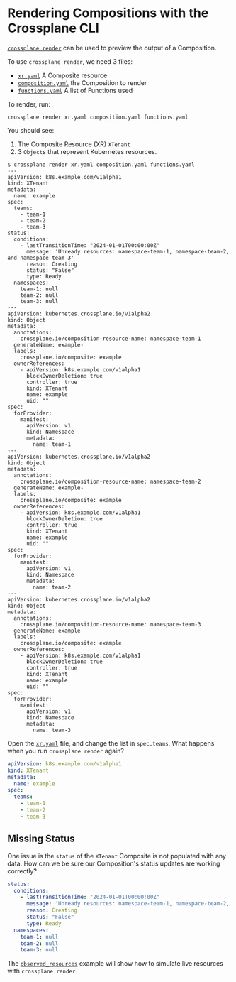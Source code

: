 # Rendering Compositions with the Crossplane CLI

[`crossplane render`](https://docs.crossplane.io/latest/cli/command-reference/#render)
can be used to preview the output of a Composition.

To use `crossplane render`, we need 3 files:

- [`xr.yaml`](xr.yaml) A Composite resource
- [`composition.yaml`](composition.yaml) the Composition to render
- [`functions.yaml`](functions.yaml) A list of Functions used

To render, run:

```shell
crossplane render xr.yaml composition.yaml functions.yaml
```

You should see:

1. The Composite Resource (XR) `XTenant`
2. 3 `Object`s that represent Kubernetes resources.

```shell
$ crossplane render xr.yaml composition.yaml functions.yaml
---
apiVersion: k8s.example.com/v1alpha1
kind: XTenant
metadata:
  name: example
spec:
  teams:
    - team-1
    - team-2
    - team-3
status:
  conditions:
    - lastTransitionTime: "2024-01-01T00:00:00Z"
      message: 'Unready resources: namespace-team-1, namespace-team-2, and namespace-team-3'
      reason: Creating
      status: "False"
      type: Ready
  namespaces:
    team-1: null
    team-2: null
    team-3: null
---
apiVersion: kubernetes.crossplane.io/v1alpha2
kind: Object
metadata:
  annotations:
    crossplane.io/composition-resource-name: namespace-team-1
  generateName: example-
  labels:
    crossplane.io/composite: example
  ownerReferences:
    - apiVersion: k8s.example.com/v1alpha1
      blockOwnerDeletion: true
      controller: true
      kind: XTenant
      name: example
      uid: ""
spec:
  forProvider:
    manifest:
      apiVersion: v1
      kind: Namespace
      metadata:
        name: team-1
---
apiVersion: kubernetes.crossplane.io/v1alpha2
kind: Object
metadata:
  annotations:
    crossplane.io/composition-resource-name: namespace-team-2
  generateName: example-
  labels:
    crossplane.io/composite: example
  ownerReferences:
    - apiVersion: k8s.example.com/v1alpha1
      blockOwnerDeletion: true
      controller: true
      kind: XTenant
      name: example
      uid: ""
spec:
  forProvider:
    manifest:
      apiVersion: v1
      kind: Namespace
      metadata:
        name: team-2
---
apiVersion: kubernetes.crossplane.io/v1alpha2
kind: Object
metadata:
  annotations:
    crossplane.io/composition-resource-name: namespace-team-3
  generateName: example-
  labels:
    crossplane.io/composite: example
  ownerReferences:
    - apiVersion: k8s.example.com/v1alpha1
      blockOwnerDeletion: true
      controller: true
      kind: XTenant
      name: example
      uid: ""
spec:
  forProvider:
    manifest:
      apiVersion: v1
      kind: Namespace
      metadata:
        name: team-3

```

Open the [`xr.yaml`](xr.yaml) file, and change the list in `spec.teams`.
What happens when you run `crossplane render` again?

```yaml
apiVersion: k8s.example.com/v1alpha1
kind: XTenant
metadata:
  name: example
spec:
  teams:
    - team-1
    - team-2
    - team-3
```

## Missing Status

One issue is the `status` of the `XTenant` Composite is not populated with
any data. How can we be sure our Composition's status updates are working correctly?

```yaml
status:
  conditions:
    - lastTransitionTime: "2024-01-01T00:00:00Z"
      message: 'Unready resources: namespace-team-1, namespace-team-2, and namespace-team-3'
      reason: Creating
      status: "False"
      type: Ready
  namespaces:
    team-1: null
    team-2: null
    team-3: null
```

The [`observed_resources`](../observed_resources/) example will show how to simulate live resources with `crossplane render.`
